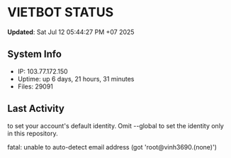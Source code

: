 # VIETBOT STATUS
**Updated**: Sat Jul 12 05:44:27 PM +07 2025

## System Info
- IP: 103.77.172.150
- Uptime: up 6 days, 21 hours, 31 minutes
- Files: 29091

## Last Activity

to set your account's default identity.
Omit --global to set the identity only in this repository.

fatal: unable to auto-detect email address (got 'root@vinh3690.(none)')
